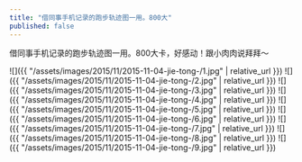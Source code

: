 ```yaml
---
title: "借同事手机记录的跑步轨迹图一用。800大"
published: false
---
```

借同事手机记录的跑步轨迹图一用。800大卡，好感动！跟小肉肉说拜拜～



![]({{ "/assets/images/2015/11/2015-11-04-jie-tong-/1.jpg" | relative_url }})
![]({{ "/assets/images/2015/11/2015-11-04-jie-tong-/2.jpg" | relative_url }})
![]({{ "/assets/images/2015/11/2015-11-04-jie-tong-/3.jpg" | relative_url }})
![]({{ "/assets/images/2015/11/2015-11-04-jie-tong-/4.jpg" | relative_url }})
![]({{ "/assets/images/2015/11/2015-11-04-jie-tong-/5.jpg" | relative_url }})
![]({{ "/assets/images/2015/11/2015-11-04-jie-tong-/6.jpg" | relative_url }})
![]({{ "/assets/images/2015/11/2015-11-04-jie-tong-/7.jpg" | relative_url }})
![]({{ "/assets/images/2015/11/2015-11-04-jie-tong-/8.jpg" | relative_url }})
![]({{ "/assets/images/2015/11/2015-11-04-jie-tong-/9.jpg" | relative_url }})
